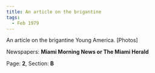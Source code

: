 ```yaml
---  
title: An article on the brigantine  
tags:  
  - Feb 1979  
---  
```

  
An article on the brigantine Young America. [Photos]  
  
Newspapers: **Miami Morning News or The Miami Herald**  
  
Page: **2**, Section: **B** 
